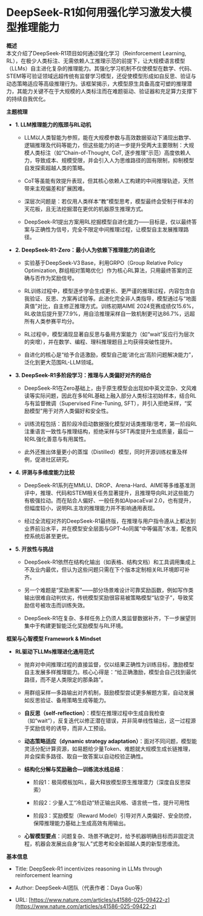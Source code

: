 # DeepSeek-R1如何用强化学习激发大模型推理能力

**概述**  
本文介绍了DeepSeek-R1项目如何通过强化学习（Reinforcement Learning, RL），在极少人类标注、无需依赖人工推理示范的前提下，让大规模语言模型（LLMs）自主进化复杂的推理能力。其强化学习机制不仅使模型在数学、代码、STEM等可验证领域远超传统有监督学习模型，还促使模型形成如自反思、验证与动态策略适应等高级推理行为。该框架揭示，大模型原生具备高度可塑的推理潜力，其能力关键不在于大规模的人类标注而在难题驱动、验证器和充足算力支撑下的持续自我优化。

**主题梳理**

- **1. LLM推理能力的瓶颈与RL动机**
    
    - LLM以人类智能为参照，能在大规模参数与高效数据驱动下涌现出数学、逻辑推理及代码等能力，但这些能力的进一步提升受两大主要限制：大规模人类标注（如“Chain-of-Thought, CoT, 逐步推理”示范）高度依赖人力，导致成本、规模受限，并会引入人为思维路径的固有限制，抑制模型自发探索超越人类的策略。
        
    - CoT等虽能有效提升表现，但其核心依赖人工构建的中间推理轨迹，天然带来主观偏差和扩展困难。
        
    - 深层次问题是：若仅用人类样本“教”模型思考，模型最终会受制于样本的天花板，且无法挖掘潜在更优的机器原生推理方式。
        
    - DeepSeek-R1提出方案用RL挖掘模型自进化能力——目标是，仅以最终答案与正确性为信号，完全不限定中间推理过程，让模型自主发展推理路径。
        
- **2. DeepSeek-R1-Zero：最小人为依赖下推理能力的自进化**
    
    - 实验基于DeepSeek-V3 Base，利用GRPO（Group Relative Policy Optimization, 群组相对策略优化）作为核心RL算法，只用最终答案的正确与否作为奖励信号。
        
    - RL训练过程中，模型逐步学会生成更长、更严谨的推理过程，内容包含自我验证、反思、方案再试验等。此进化完全非人类指导，模型通过与“地面真值”对比，自主修正推理方式。训练初期AIME 2024竞赛成绩仅15.6%，RL收敛后提升至77.9%，用自洽推理采样自一致机制更可达86.7%，远超所有人类参赛平均分。
        
    - RL过程中，模型涌现显著自反思与备用方案能力（如“wait”反应行为层次的突增），并在数学、编程、理科推理题目上均获得突破性提升。
        
    - 自进化的核心是“给予合适激励，模型自己能‘进化出’高阶问题解决能力”，泛化到更大范围RL-LLM领域。
        
- **3. DeepSeek-R1多阶段学习：推理与人类偏好对齐的结合**
    
    - DeepSeek-R1在Zero基础上，由于原生模型会出现如中英文混杂、文风难读等实际问题，因此在多轮RL基础上融入部分人类标注初始样本，结合RL与有监督微调（Supervised Fine-Tuning, SFT），并引入拒绝采样，“奖励模型”用于对齐人类偏好和安全性。
        
    - 训练流程包括：首阶段冷启动数据强化模型对话类推理/思考，第一阶段RL注重语言一致性与推理结构，拒绝采样与SFT再度提升生成质量，最后一轮RL强化善意与有用属性。
        
    - 此外还推出体量更小的蒸馏（Distilled）模型，同时开源训练权重及样例，促进社区研究。
        
- **4. 评测与多维度能力比较**
    
    - DeepSeek-R1系列在MMLU、DROP、Arena-Hard、AIME等多维基准测评中，推理、代码和STEM相关任务显著提升，且推理导向RL对这些能力有极强拉动。而在贴合人偏好、一般任务如AlpacaEval 2.0，也有提升，但幅度较小，说明RL主攻的推理能力并不影响通用表现。
        
    - 经过全流程对齐的DeepSeek-R1最终版，在推理与用户指令遵从上都达到业界前沿水平，并在模型安全层面与GPT-4o同属“中等偏高”水准，配套风控系统后甚至更优。
        
- **5. 开放性与挑战**
    
    - DeepSeek-R1依然在结构化输出（如表格、结构文档）和工具调用集成上不及业内最优，但认为这些问题只需在下个版本定制相关RL环境即可补齐。
        
    - 另一个难题是“奖励黑客”——部分场景难设计可靠奖励函数，例如写作类输出很难自动判优劣，传统模型奖励很容易被策略模型“钻空子”，导致奖励信号被攻击而训练失效。
        
    - DeepSeek-R1在复杂、多样任务上仍须人类监督数据补齐，下一步展望则集中于构建更智能泛化奖励模型与RL环境。
        

**框架与心智模型 Framework & Mindset**

- **RL驱动下LLMs推理进化通用范式**
    
    - 抛弃对中间推理过程的直接监督，仅以结果正确性为训练目标，激励模型自主发展多样推理能力。核心心得是：“给正确激励，模型会自己找到最优路径，而不是人类限定的那条路”。
        
    - 用群组采样—多路输出对齐机制，鼓励模型尝试更多解题方案，自动发展如反思验证、备用策略生成等能力。
        
    - **自反思（self-reflection）**：模型在推理过程中生成自我检查（如“wait”），反复迭代以修正潜在错误，并非简单线性输出，这一过程源于奖励信号的诱导，而非人工预设。
        
    - **动态策略适应（dynamic strategy adaptation）**：面对不同问题，模型能灵活分配计算资源，如易题给少量Token、难题就大规模生成长链推理，并会探索多路径、取自一致答案以自动校验正确性。
        
    - **结构化分解与奖励融合—训练流水线总结**：
        
        - 阶段1：极简模板加RL，最大释放模型原生推理潜力（深度自反思探索）
            
        - 阶段2：少量人工“冷启动”矫正输出风格、语言统一性，提升可用性
            
        - 阶段3：奖励模型（Reward Model）引导对齐人类偏好、安全防控，保障推理能力基础上生成高效有用输出。
            
    - **心智模型要点**：问题复杂、场景不确定时，给予机器明确目标而非固定流程，机器会发展出自身“拟人”式思考和全新超越人类的新型思维流。
        

**基本信息**

- Title: DeepSeek-R1 incentivizes reasoning in LLMs through reinforcement learning
    
- Author: DeepSeek-AI团队（代表作者：Daya Guo等）
    
- URL: [https://www.nature.com/articles/s41586-025-09422-z](https://www.nature.com/articles/s41586-025-09422-z)
    
